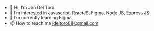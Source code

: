- 👋 Hi, I’m Jon Del Toro
- 👀 I’m interested in Javascript, ReactJS, Figma, Node JS, Express JS
- 🌱 I’m currently learning Figma
- 📫 How to reach me jdeltoro88@gmail.com

<!---
jdeltoro88/jdeltoro88 is a ✨ special ✨ repository because its `README.md` (this file) appears on your GitHub profile.
You can click the Preview link to take a look at your changes.
--->
